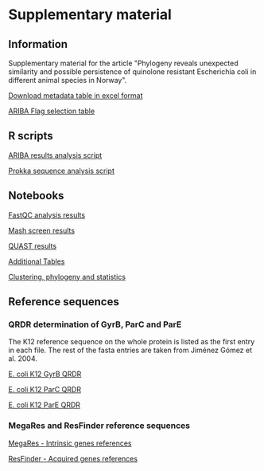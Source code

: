 # Supplementary material

## Information
Supplementary material for the article "Phylogeny reveals unexpected similarity and possible persistence of quinolone resistant Escherichia coli in different animal species in Norway".

[Download metadata table in excel format](total_data.xlsx)

[ARIBA Flag selection table](ariba_flag_selection.xlsx)

## R scripts
[ARIBA results analysis script](/scripts/ARIBA_analysis.R)

[Prokka sequence analysis script](/scripts/prokka_check.R)

## Notebooks
[FastQC analysis results](/notebooks/fastqc_analysis.html)

[Mash screen results](/notebooks/mash_analysis.html)

[QUAST results](/notebooks/assembly_metrics.html)

[Additional Tables](/notebooks/article_notebook2.html)

[Clustering, phylogeny and statistics](/notebooks/Clustering-analysis.html)


## Reference sequences

### QRDR determination of GyrB, ParC and ParE
The K12 reference sequence on the whole protein is listed as the first entry in each file.
The rest of the fasta entries are taken from Jiménez Gómez et al. 2004.

[E. coli K12 GyrB QRDR](/reference_genes/gyrB_QRDR_ref.fasta)

[E. coli K12 ParC QRDR](/reference_genes/parC_QRDR_ref.fasta)

[E. coli K12 ParE QRDR](/reference_genes/parE_QRDR_ref.fasta)

### MegaRes and ResFinder reference sequences
[MegaRes - Intrinsic genes references](/reference_genes/total_megares_references.fa)

[ResFinder - Acquired genes references](/reference_genes/total_resfinder_references.fa)

